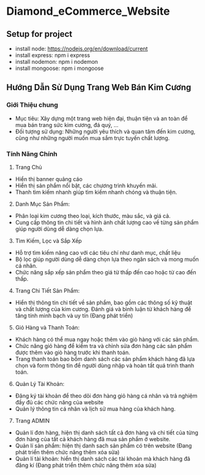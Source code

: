  # Diamond_eCommerce_Website
## Setup for project
- install node: https://nodejs.org/en/download/current
- install express: npm i express
- install nodemon: npm i nodemon
- install mongoose: npm i mongoose
## Hướng Dẫn Sử Dụng Trang Web Bán Kim Cương

### Giới Thiệu chung
- Mục tiêu: Xây dựng một trang web hiện đại, thuận tiện và an toàn để mua bán trang sức kim cương, đá quý, …
- Đối tượng sử dụng: Những người yêu thích và quan tâm đến kim cương, cũng như những người muốn mua sắm trực tuyến chất lượng.
### Tính Năng Chính
1. Trang Chủ
- Hiển thị banner quảng cáo 
- Hiển thị sản phẩm nổi bật, các chương trình khuyến mãi.
- Thanh tìm kiếm nhanh giúp tìm kiếm nhanh chóng và thuận tiện.
2. Danh Mục Sản Phẩm:
- Phân loại kim cương theo loại, kích thước, màu sắc, và giá cả.
- Cung cấp thông tin chi tiết và hình ảnh chất lượng cao về từng sản phẩm giúp người dùng dễ dàng chọn lựa.
3. Tìm Kiếm, Lọc và Sắp Xếp
- Hỗ trợ tìm kiếm nâng cao với các tiêu chí như danh mục, chất liệu
- Bộ lọc giúp người dùng dễ dàng chọn lựa theo ngân sách và mong muốn cá nhân.
- Chức năng sắp xếp sản phẩm theo giá từ thấp đến cao hoặc từ cao đến thấp.
4. Trang Chi Tiết Sản Phẩm:
- Hiển thị thông tin chi tiết về sản phẩm, bao gồm các thông số kỹ thuật và chất lượng của kim cương.
Đánh giá và bình luận từ khách hàng để tăng tính minh bạch và uy tín (Đang phát triển)
5. Giỏ Hàng và Thanh Toán:
- Khách hàng có thể mua ngay hoặc thêm vào giò hàng với các sản phẩm.
- Chức năng giỏ hàng để kiểm tra và chỉnh sửa đơn hàng các sản phẩm được thêm vào giò hàng trước khi thanh toán.
- Trang thanh toán bao bồm danh sách các sản phẩm khách hàng đã lựa chọn và form thông tin để người dùng nhập và hoàn tất quá trình thanh toán.
6. Quản Lý Tài Khoản:
 - Đăng ký tài khoản để theo dõi đơn hàng giỏ hàng cá nhân và trả nghiệm đầy đủ các chức năng của website
- Quản lý thông tin cá nhân và lịch sử mua hàng của khách hàng.
7. Trang ADMIN
- Quản lí đơn hàng, hiện thị danh sách tất cả đơn hàng và chi tiết của từng đơn hàng của tất cả khách hàng đã mua sản phẩm ở website. 
- Quản lí sản phẩm: hiện thị danh sach sản phẩm có trên website (Đang phát triển thêm chức năng thêm xóa sửa)
- Quản lí tài khoản: hiển thị danh sách các tài khoản mà khách hàng đã đăng kí (Đang phát triển thêm chức năng thêm xóa sửa)






 
